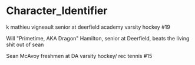# Character_Identifier
k
mathieu vigneault senior at deerfield academy varsity hockey #19

Will "Primetime, AKA Dragon" Hamilton, senior at Deerfield, beats the living shit out of sean

Sean McAvoy freshmen at DA varsity hockey/ rec tennis #15
